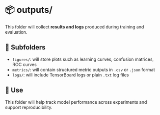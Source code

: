 # 📦 outputs/

This folder will collect **results and logs** produced during training and evaluation.

## 📁 Subfolders

- `figures/`: will store plots such as learning curves, confusion matrices, ROC curves
- `metrics/`: will contain structured metric outputs in `.csv` or `.json` format
- `logs/`: will include TensorBoard logs or plain `.txt` log files

## 📌 Use

This folder will help track model performance across experiments and support reproducibility.
